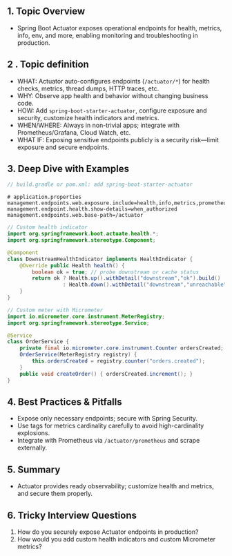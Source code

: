## 1. Topic Overview

- Spring Boot Actuator exposes operational endpoints for health, metrics, info, env, and more, enabling monitoring and troubleshooting in production.

## 2 . Topic definition

- WHAT: Actuator auto-configures endpoints (`/actuator/*`) for health checks, metrics, thread dumps, HTTP traces, etc.
- WHY: Observe app health and behavior without changing business code.
- HOW: Add `spring-boot-starter-actuator`, configure exposure and security, customize health indicators and metrics.
- WHEN/WHERE: Always in non-trivial apps; integrate with Prometheus/Grafana, Cloud Watch, etc.
- WHAT IF: Exposing sensitive endpoints publicly is a security risk—limit exposure and secure endpoints.

## 3. Deep Dive with Examples

```java
// build.gradle or pom.xml: add spring-boot-starter-actuator
```

```properties
# application.properties
management.endpoints.web.exposure.include=health,info,metrics,prometheus
management.endpoint.health.show-details=when_authorized
management.endpoints.web.base-path=/actuator
```

```java
// Custom health indicator
import org.springframework.boot.actuate.health.*;
import org.springframework.stereotype.Component;

@Component
class DownstreamHealthIndicator implements HealthIndicator {
    @Override public Health health() {
        boolean ok = true; // probe downstream or cache status
        return ok ? Health.up().withDetail("downstream","ok").build()
                  : Health.down().withDetail("downstream","unreachable").build();
    }
}
```

```java
// Custom meter with Micrometer
import io.micrometer.core.instrument.MeterRegistry;
import org.springframework.stereotype.Service;

@Service
class OrderService {
    private final io.micrometer.core.instrument.Counter ordersCreated;
    OrderService(MeterRegistry registry) {
        this.ordersCreated = registry.counter("orders.created");
    }
    public void createOrder() { ordersCreated.increment(); }
}
```

## 4. Best Practices & Pitfalls

- Expose only necessary endpoints; secure with Spring Security.
- Use tags for metrics cardinality carefully to avoid high-cardinality explosions.
- Integrate with Prometheus via `/actuator/prometheus` and scrape externally.

## 5. Summary

- Actuator provides ready observability; customize health and metrics, and secure them properly.

## 6. Tricky Interview Questions

1. How do you securely expose Actuator endpoints in production?
2. How would you add custom health indicators and custom Micrometer metrics?


